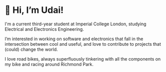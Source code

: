 # 👋 Hi, I’m Udai!

I'm a current third-year student at Imperial College London, studying Electrical and Electronics Engineering.

I’m interested in working on software and electronics that fall in the intersection between cool and useful, and love to contribute to projects that (could) change the world.

I love road bikes, always superfluously tinkering with all the components on my bike and racing around Richmond Park.



<!---

I’m currently learning 
- 💞️ I’m looking to collaborate on ...
- 📫 How to reach me ...

udai-arneja/udai-arneja is a ✨ special ✨ repository because its `README.md` (this file) appears on your GitHub profile.
You can click the Preview link to take a look at your changes.
--->
